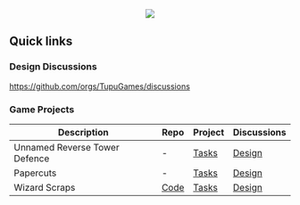 <div style="text-align: center">
<img src="https://github.com/TupuGames/.github/assets/14806075/ba478903-c859-4ba9-ab77-ad89486c042d">
</div>

## Quick links
### Design Discussions
https://github.com/orgs/TupuGames/discussions

### Game Projects
| Description | Repo | Project | Discussions |  
| -------- | ------- | ------- | ------- |
| Unnamed Reverse Tower Defence | - | [Tasks](https://github.com/orgs/TupuGames/projects/1/views/1) | [Design](https://github.com/orgs/TupuGames/discussions/categories/reverse-tower-defence) |
| Papercuts | - | [Tasks](https://github.com/orgs/TupuGames/projects/2/views/1) | [Design](https://github.com/orgs/TupuGames/discussions/categories/papercuts) |
| Wizard Scraps | [Code](https://github.com/TupuGames/Wizard-Scraps)| [Tasks](https://github.com/orgs/TupuGames/projects/5/views/1) | [Design](https://github.com/orgs/TupuGames/discussions/categories/wizard-scraps) |
